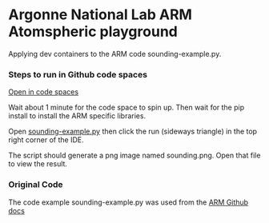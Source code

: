 # Argonne National Lab ARM Atomspheric playground

Applying dev containers to the ARM code sounding-example.py.

### Steps to run in Github code spaces
[Open in code spaces](https://codespaces.new/SteveFroehlich/anl-arm)

Wait about 1 minute for the code space to spin up. Then wait for the pip
install to install the ARM specific libraries.

Open [sounding-example.py](sounding-example.py) then click the run (sideways triangle)
in the top right corner of the IDE.

The script should generate a png image named sounding.png. Open that file to view the result.

### Original Code
The code example sounding-example.py was used from the 
[ARM Github docs](https://arm-doe.github.io/ACT/source/auto_examples/plotting/plot_enhanced_skewt.html#sphx-glr-source-auto-examples-plotting-plot-enhanced-skewt-py)

